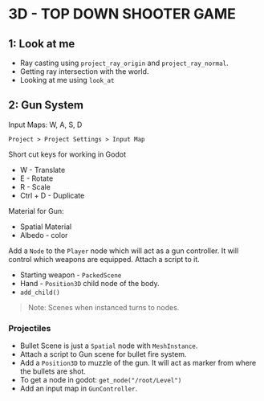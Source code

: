 # 3D - TOP DOWN SHOOTER GAME

## 1: Look at me

* Ray casting using `project_ray_origin` and `project_ray_normal`.
* Getting ray intersection with the world.
* Looking at me using `look_at`

## 2: Gun System

Input Maps: W, A, S, D

`Project > Project Settings > Input Map`

Short cut keys for working in Godot

* W - Translate
* E - Rotate
* R - Scale
* Ctrl + D - Duplicate

Material for Gun:

* Spatial Material
* Albedo - color

Add a `Node` to the `Player` node which will act as a gun controller. It will control which weapons are equipped. Attach a script to it.

* Starting weapon - `PackedScene`
* Hand - `Position3D` child node of the body.
* `add_child()`

> Note: Scenes when instanced turns to nodes.

### Projectiles

* Bullet Scene is just a `Spatial` node with `MeshInstance`.
* Attach a script to Gun scene for bullet fire system.
* Add a `Position3D` to muzzle of the gun. It will act as marker from where the bullets are shot.
* To get a node in godot: `get_node("/root/Level")`
* Add an input map in `GunController`.